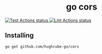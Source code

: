 <h1 align="center">go cors</h1>


<p>
    <a href="https://github.com/hughcube-go/cors/actions?query=workflow%3ATest">
        <img src="https://github.com/hughcube-go/cors/workflows/Test/badge.svg" alt="Test Actions status">
    </a>
    <a href="https://github.com/hughcube-go/cors/actions?query=workflow%3ALint">
        <img src="https://github.com/hughcube-go/cors/workflows/Lint/badge.svg" alt="Lint Actions status">
    </a>
</p>

## Installing

```shell
go get github.com/hughcube-go/cors
```
